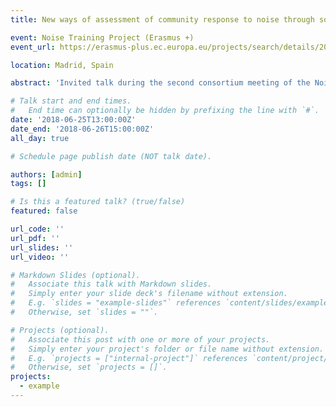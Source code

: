 ```yaml
---
title: New ways of assessment of community response to noise through social media

event: Noise Training Project (Erasmus +)
event_url: https://erasmus-plus.ec.europa.eu/projects/search/details/2017-1-TR01-KA202-046790

location: Madrid, Spain

abstract: 'Invited talk during the second consortium meeting of the Noise Training Project, funded by the EC Erasmus+ program'

# Talk start and end times.
#   End time can optionally be hidden by prefixing the line with `#`.
date: '2018-06-25T13:00:00Z'
date_end: '2018-06-26T15:00:00Z'
all_day: true

# Schedule page publish date (NOT talk date).

authors: [admin]
tags: []

# Is this a featured talk? (true/false)
featured: false

url_code: ''
url_pdf: ''
url_slides: ''
url_video: ''

# Markdown Slides (optional).
#   Associate this talk with Markdown slides.
#   Simply enter your slide deck's filename without extension.
#   E.g. `slides = "example-slides"` references `content/slides/example-slides.md`.
#   Otherwise, set `slides = ""`.

# Projects (optional).
#   Associate this post with one or more of your projects.
#   Simply enter your project's folder or file name without extension.
#   E.g. `projects = ["internal-project"]` references `content/project/deep-learning/index.md`.
#   Otherwise, set `projects = []`.
projects:
  - example
---
```

